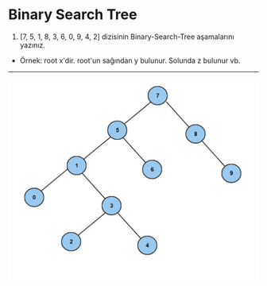 # Binary Search Tree

1. [7, 5, 1, 8, 3, 6, 0, 9, 4, 2] dizisinin Binary-Search-Tree aşamalarını yazınız.

* Örnek: root x'dir. root'un sağından y bulunur. Solunda z bulunur vb.
---------
![[7, 5, 1, 8, 3, 6, 0, 9, 4, 2]](tree.jpg)